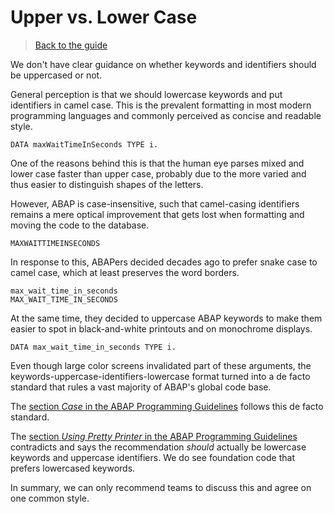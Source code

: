 # Upper vs. Lower Case

> [Back to the guide](../CleanABAP.md)

We don't have clear guidance on
whether keywords and identifiers should be uppercased or not.

General perception is that we should lowercase keywords
and put identifiers in camel case.
This is the prevalent formatting in most modern programming languages
and commonly perceived as concise and readable style.

```ABAP
DATA maxWaitTimeInSeconds TYPE i.
```

One of the reasons behind this is that the human eye parses mixed and
lower case faster than upper case, probably due to the more varied
and thus easier to distinguish shapes of the letters.

However, ABAP is case-insensitive,
such that camel-casing identifiers remains a mere optical improvement
that gets lost when formatting and moving the code to the database.

```ABAP
MAXWAITTIMEINSECONDS
```

In response to this, ABAPers decided decades ago to prefer snake case
to camel case, which at least preserves the word borders.

```ABAP
max_wait_time_in_seconds
MAX_WAIT_TIME_IN_SECONDS
```

At the same time, they decided to uppercase ABAP keywords
to make them easier to spot
in black-and-white printouts and on monochrome displays.

```ABAP
DATA max_wait_time_in_seconds TYPE i.
```

Even though large color screens invalidated part of these arguments,
the keywords-uppercase-identifiers-lowercase format
turned into a de facto standard that rules
a vast majority of ABAP's global code base.

The [section _Case_ in the ABAP Programming Guidelines](https://help.sap.com/doc/abapdocu_751_index_htm/7.51/en-US/index.htm?file=abenlower_upper_case_guidl.htm)
follows this de facto standard.

The [section _Using Pretty Printer_ in the ABAP Programming Guidelines](https://help.sap.com/doc/abapdocu_751_index_htm/7.51/en-US/index.htm?file=abenuse_pretty_printer_guidl.htm)
contradicts and says the recommendation _should_ actually be lowercase keywords and uppercase identifiers.
We do see foundation code that prefers lowercased keywords.

In summary, we can only recommend teams to discuss this
and agree on one common style.
